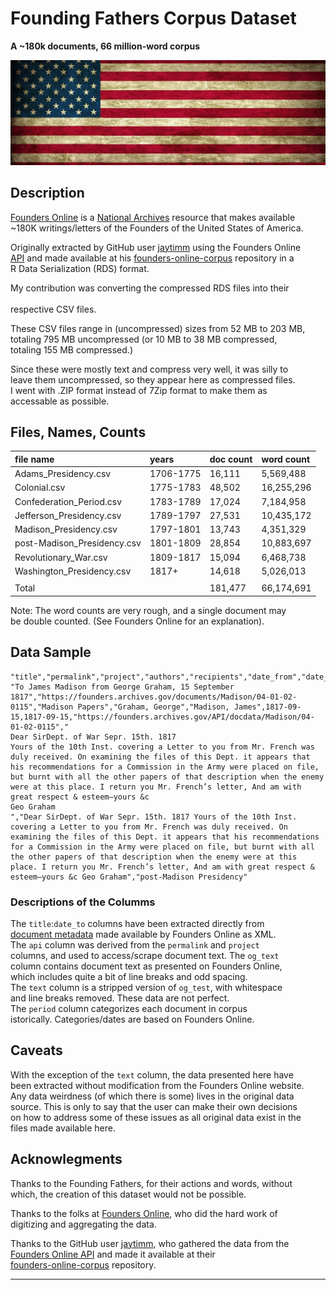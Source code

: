 # Founding Fathers Corpus Dataset
  
**A ~180k documents, 66 million-word corpus**

<picture>
  <img src="https://raw.githubusercontent.com/AdamWhiteHat/founding-fathers-corpus-dataset/refs/heads/main/American-Flag-Banner.jpg" alt="An All-American Corpus" />
</picture>

## Description

[Founders Online](https://founders.archives.gov/) is a [National Archives](https://www.archives.gov/) resource that makes available  
~180K writings/letters of the Founders of the United States of America.  

Originally extracted by GitHub user [jaytimm](https://github.com/jaytimm) using the Founders Online  
[API](https://founders.archives.gov/API/docdata/) and made available at his [founders-online-corpus](https://github.com/jaytimm/founders-online-corpus/tree/master) repository in a  
R Data Serialization (RDS) format.  

My contribution was converting the compressed RDS files into their  
<br div="background-image:url('https://raw.githubusercontent.com/AdamWhiteHat/founding-fathers-corpus-dataset/refs/heads/main/American-Flag-Banner.jpg')" />
respective CSV files.  
  
These CSV files range in (uncompressed) sizes from 52 MB to 203 MB,  
totaling 795 MB uncompressed (or 10 MB to 38 MB compressed,  
totaling 155 MB compressed.)  
  
Since these were mostly text and compress very well, it was silly to  
leave them uncompressed, so they appear here as compressed files.   
I went with .ZIP format instead of 7Zip format to make them as  
accessable as possible.  
  




## Files, Names, Counts

| file name                   | years    | doc count | word count  |
|:----------------------------|:-------- |:----------|:------------|
| Adams_Presidency.csv        | 1706-1775| 16,111    | 5,569,488   | 
| Colonial.csv                | 1775-1783| 48,502    | 16,255,296  | 
| Confederation_Period.csv    | 1783-1789| 17,024    | 7,184,958   | 
| Jefferson_Presidency.csv    | 1789-1797| 27,531    | 10,435,172  | 
| Madison_Presidency.csv      | 1797-1801| 13,743    | 4,351,329   | 
| post-Madison_Presidency.csv | 1801-1809| 28,854    | 10,883,697  | 
| Revolutionary_War.csv       | 1809-1817| 15,094    | 6,468,738   | 
| Washington_Presidency.csv   | 1817+    | 14,618    | 5,026,013   |
|                             |          |           |             |  
| Total                       |          | 181,477   | 66,174,691  |

Note: The word counts are very rough, and a single document may  
be double counted. (See Founders Online for an explanation).  



## Data Sample

```
"title","permalink","project","authors","recipients","date_from","date_to","api","og_text","text","period"
"To James Madison from George Graham, 15 September 1817","https://founders.archives.gov/documents/Madison/04-01-02-0115","Madison Papers","Graham, George","Madison, James",1817-09-15,1817-09-15,"https://founders.archives.gov/API/docdata/Madison/04-01-02-0115","
Dear SirDept. of War Sepr. 15th. 1817
Yours of the 10th Inst. covering a Letter to you from Mr. French was duly received. On examining the files of this Dept. it appears that his recommendations for a Commission in the Army were placed on file, but burnt with all the other papers of that description when the enemy were at this place. I return you Mr. French’s letter, And am with great respect & esteem—yours &c
Geo Graham
","Dear SirDept. of War Sepr. 15th. 1817 Yours of the 10th Inst. covering a Letter to you from Mr. French was duly received. On examining the files of this Dept. it appears that his recommendations for a Commission in the Army were placed on file, but burnt with all the other papers of that description when the enemy were at this place. I return you Mr. French’s letter, And am with great respect & esteem—yours &c Geo Graham","post-Madison Presidency"
```

### Descriptions of the Columms

The `title`:`date_to` columns have been extracted directly from  
[document metadata](https://founders.archives.gov/Metadata/) made available by Founders Online as XML.  
The `api` column was derived from the `permalink` and `project`  
columns, and used to access/scrape document text. The `og_text`  
column contains document text as presented on Founders Online,  
which includes quite a bit of line breaks and odd spacing.  
The `text` column is a stripped version of `og_test`, with whitespace  
and line breaks removed. These data are not perfect.   
The `period` column categorizes each document in corpus  
istorically. Categories/dates are based on Founders Online.  



## Caveats

With the exception of the `text` column, the data presented here have  
been extracted without modification from the Founders Online website.  
Any data weirdness (of which there is some) lives in the original data  
source. This is only to say that the user can make their own decisions  
on how to address some of these issues as all original data exist in the  
files made available here.   




## Acknowlegments

Thanks to the Founding Fathers, for their actions and words, without  
which, the creation of this dataset would not be possible.  

Thanks to the folks at [Founders Online](https://founders.archives.gov/about), who did the hard work of  
digitizing and aggregating the data.  

Thanks to the GitHub user [jaytimm](https://github.com/jaytimm), who gathered the data from the  
[Founders Online API](https://founders.archives.gov/API/docdata/) and made it available at their  
[founders-online-corpus](https://github.com/jaytimm/founders-online-corpus/tree/master) repository.  

  
  
---   



  
